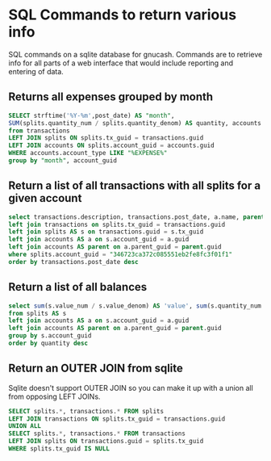 # SQL Commands to return various info

SQL commands on a sqlite database for gnucash. Commands are to retrieve info for all parts of a web interface that would include reporting and entering of data.

## Returns all expenses grouped by month

```SQL
SELECT strftime('%Y-%m',post_date) AS "month", 
SUM(splits.quantity_num / splits.quantity_denom) AS quantity, accounts.name
from transactions
LEFT JOIN splits ON splits.tx_guid = transactions.guid
LEFT JOIN accounts ON splits.account_guid = accounts.guid
WHERE accounts.account_type LIKE "%EXPENSE%"
group by "month", account_guid
```

## Return a list of all transactions with all splits for a given account

```SQL
select transactions.description, transactions.post_date, a.name, parent.name AS parent from splits 
left join transactions on splits.tx_guid = transactions.guid
left join splits AS s on transactions.guid = s.tx_guid
left join accounts AS a on s.account_guid = a.guid
left join accounts AS parent on a.parent_guid = parent.guid
where splits.account_guid = "346723ca372c085551eb2fe8fc3f01f1"
order by transactions.post_date desc
```

## Return a list of all balances

```SQL
select sum(s.value_num / s.value_denom) AS 'value', sum(s.quantity_num / s.quantity_denom) AS 'quantity', a.name, parent.name 
from splits AS s
left join accounts AS a on s.account_guid = a.guid
left join accounts AS parent on a.parent_guid = parent.guid
group by s.account_guid
order by quantity desc
```

## Return an OUTER JOIN from sqlite

Sqlite doesn't support OUTER JOIN so you can make it up with a union all from opposing LEFT JOINs.

```SQL
SELECT splits.*, transactions.* FROM splits
LEFT JOIN transactions ON splits.tx_guid = transactions.guid
UNION ALL
SELECT splits.*, transactions.* FROM transactions
LEFT JOIN splits ON transactions.guid = splits.tx_guid
WHERE splits.tx_guid IS NULL
```

